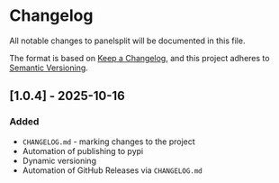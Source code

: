 # Changelog

All notable changes to panelsplit will be documented in this file.

The format is based on [Keep a Changelog](https://keepachangelog.com/en/1.1.0/),
and this project adheres to [Semantic Versioning](https://semver.org/spec/v2.0.0.html).


## [1.0.4] - 2025-10-16
### Added
- `CHANGELOG.md` - marking changes to the project
- Automation of publishing to pypi
- Dynamic versioning
- Automation of GitHub Releases via `CHANGELOG.md`
